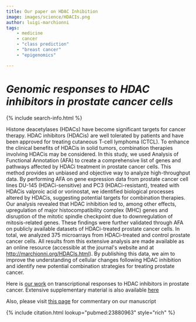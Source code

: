 ```yaml
---
title: Our paper on HDAC Inhibition
image: images/science/HDACIs.png
author: luigi-marchionni
tags:
    - medicine
    - cancer
    - "class prediction"
    - "breast cancer"
    - "epigenomics"

---
```


# *Genomic responses to HDAC inhibitors in prostate cancer cells*

{% include search-info.html %}

Histone deacetylases (HDACs) have become significant targets for cancer therapy. HDAC inhibitors (HDACis) are well tolerated by patients and have been approved for treating cutaneous T-cell lymphoma (CTCL). To enhance the clinical benefits of HDACis in solid tumors, combination therapies involving HDACis may be considered. In this study, we used Analysis of Functional Annotation (AFA) to create a comprehensive list of genes and pathways affected by HDACi treatment in prostate cancer cells. This method provides an unbiased and objective way to analyze high-throughput data. By performing AFA on gene expression data from prostate cancer cell lines DU-145 (HDACi-sensitive) and PC3 (HDACi-resistant), treated with HDACis valproic acid or vorinostat, we identified biological processes altered by HDACis, suggesting potential targets for combination therapies. Our analysis revealed that HDAC inhibition led to, among other effects, upregulation of major histocompatibility complex (MHC) genes and disruption of the mitotic spindle checkpoint due to downregulation of mitosis-related genes. These findings were further validated through AFA on publicly available datasets of HDACi-treated prostate cancer cells. In total, we analyzed 375 microarrays from HDACi-treated and control prostate cancer cells. All results from this extensive analysis are made available as an online resource (accessible at the journal's website and at http://marchionni.org/HDACIs.html). By publishing this data, we aim to improve the understanding of cellular changes following HDAC inhibition and identify new potential combination strategies for treating prostate cancer.

Here is [our work](https://www.ncbi.nlm.nih.gov/pmc/articles/PMC3883768/) 
on transcriptional responses to HDAC inhibitors in prostate cancer.
Extensive supplementary material is also available [here](HDACIs.html)

Also, please visit [this page](https://www.urotoday.com/recent-abstracts/urologic-oncology/mcrpc-treatment/70874-analysis-of-the-genomic-response-of-human-prostate-cancer-cells-to-histone-deacetylase-inhibitors-beyond-the-abstract-by-michel-d-wissing-madeleine-s-q-kortenhorst-and-luigi-marchionni.html) for commentary on our manuscript

{% include citation.html lookup="pubmed:23880963" style="rich" %}
